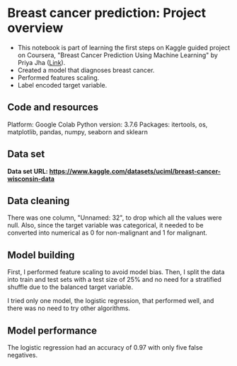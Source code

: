# Breast cancer prediction: Project overview

- This notebook is part of learning the first steps on Kaggle guided project on Coursera, "Breast Cancer Prediction Using Machine Learning" by Priya Jha ([Link](https://www.coursera.org/projects/breast-cancer-prediction-using-machine-learning)). 
- Created a model that diagnoses breast cancer. 
- Performed features scaling.
- Label encoded target variable.

## Code and resources

Platform: Google Colab
Python version: 3.7.6
Packages: itertools, os, matplotlib, pandas, numpy, seaborn and sklearn

## Data set

**Data set URL: https://www.kaggle.com/datasets/uciml/breast-cancer-wisconsin-data**

## Data cleaning

There was one column, "Unnamed: 32", to drop which all the values were null. Also, since the target variable was categorical, it needed to be converted into numerical as 0 for non-malignant and 1 for malignant.

## Model building

First, I performed feature scaling to avoid model bias. Then, I split the data into train and test sets with a test size of 25% and no need for a stratified shuffle due to the balanced target variable.

I tried only one model, the logistic regression, that performed well, and there was no need to try other algorithms.

## Model performance

The logistic regression had an accuracy of 0.97 with only five false negatives.


